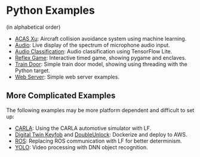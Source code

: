 # Python Examples

(in alphabetical order)

* [ACAS Xu](src/acas/README.md): Aircraft collision avoidance system using machine learning.
* [Audio](src/audio/README.md): Live display of the spectrum of microphone audio input.
* [Audio Classification](src/audio-classification/README.md): Audio classification using TensorFlow Lite.
* [Reflex Game](src/reflex-game/README.md): Interactive timed game, showing pygame and enclaves.
* [Train Door](src/train-door/README.md): Simple train door model, showing using threading with the Python target.
* [Web Server](src/web-server/README.md): Simple web server examples.

## More Complicated Examples

The following examples may be more platform dependent and difficult to set up:

* [CARLA](src/CARLA/README.md): Using the CARLA automotive simulator with LF.
* [Digital Twin Keyfob](src/digital-twin/KeyFob/README.md) and [DoubleUnlock](src/digital-twin/DoubleUnlock/README.md): Dockerize and deploy to AWS.
* [ROS](src/ROS/PythonMigration/README.md): Replacing ROS communication with LF for better determinism.
* [YOLO](src/YOLOv5/README.md): Video processing with DNN object recognition.
